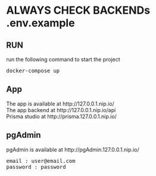 <h1>ALWAYS CHECK BACKENDs .env.example</h1>
<h2>RUN</h2>
run the following command to start the project
<pre>
docker-compose up
</pre>
<h2>App</h2>
The app is available at <a>http://127.0.0.1.nip.io/</a></br>
The app backend at <a>http://127.0.0.1.nip.io/api</a></br>
Prisma studio at <a>http://prisma.127.0.0.1.nip.io/</a></br>
<h2>pgAdmin</h2>
pgAdmin is available at <a>http://pgAdmin.127.0.0.1.nip.io/</a>
<pre>
email : user@email.com
password : password
</pre>
